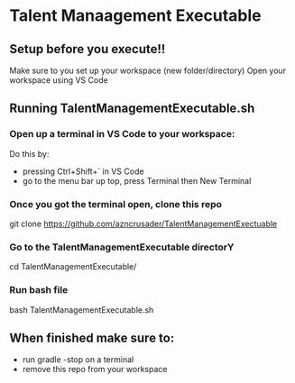 # Talent Manaagement Executable

## Setup before you execute!!
Make sure to you set up your workspace (new folder/directory)
Open your workspace using VS Code

## Running TalentManagementExecutable.sh
### Open up a terminal in VS Code to your workspace:
  Do this by:
  * pressing Ctrl+Shift+` in VS Code
  * go to the menu bar up top, press Terminal then New Terminal

### Once you got the terminal open, clone this repo
git clone https://github.com/azncrusader/TalentManagementExectuable

### Go to the TalentManagementExecutable directorY
cd TalentManagementExecutable/

### Run bash file
bash TalentManagementExecutable.sh

## When finished make sure to:
* run gradle -stop on a terminal
* remove this repo from your workspace
